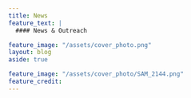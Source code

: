 ```yaml
---
title: News
feature_text: |
  #### News & Outreach

feature_image: "/assets/cover_photo.png"
layout: blog
aside: true

feature_image: "/assets/cover_photo/SAM_2144.png"
feature_credit: 
---
```

